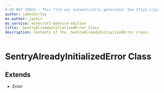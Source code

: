 ```yaml
---
# DO NOT TOUCH — This file was automatically generated. See https://github.com/mojang/minecraftapidocsgenerator to modify descriptions, examples, etc.
author: jakeshirley
ms.author: jashir
ms.service: minecraft-bedrock-edition
title: .SentryAlreadyInitializedError Class
description: Contents of the .SentryAlreadyInitializedError class.
---
```

# SentryAlreadyInitializedError Class

## Extends
- *Error*
